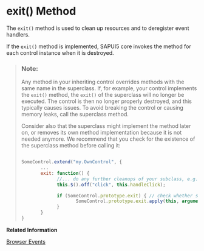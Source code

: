 <!-- loiod4ac0edbc467483585d0c53a282505a5 -->

# exit\(\) Method

The `exit()` method is used to clean up resources and to deregister event handlers.

If the `exit()` method is implemented, SAPUI5 core invokes the method for each control instance when it is destroyed.

> ### Note:  
> Any method in your inheriting control overrides methods with the same name in the superclass. If, for example, your control implements the `exit()` method, the `exit()` of the superclass will no longer be executed. The control is then no longer properly destroyed, and this typically causes issues. To avoid breaking the control or causing memory leaks, call the superclass method.
> 
> Consider also that the superclass might implement the method later on, or removes its own method implementation because it is not needed anymore. We recommend that you check for the existence of the superclass method before calling it:
> 
> ```js
> 
> SomeControl.extend("my.OwnControl", {
>        ...
>        exit: function() {
>              //... do any further cleanups of your subclass, e.g. detach events ...
>              this.$().off("click", this.handleClick);
> 
>              if (SomeControl.prototype.exit) { // check whether superclass implements the method
>                     SomeControl.prototype.exit.apply(this, arguments); // call the method with the original arguments
>              }
>        } 
> }
> ```

**Related Information**  


[Browser Events](browser-events-91f1b38.md "To react to browser events, a control needs to register for the event either explicitly, or by implementing the event handler.")

